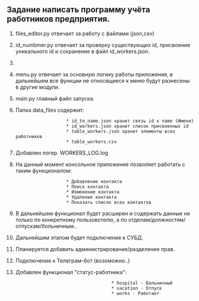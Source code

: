 ## Задание написать программу учёта работников предприятия.

1. files_editor.py отвечает за работу с файлами (json,csv)
2. id_numbmer.py отвечает за проверку существующих id, присвоение уникального id и сохранение в файл id_workers.json.
3. 
4. menu.py отвечает за основную логику работы приложения, в дальнейшем все функции не относящиеся к меню будут разнесены в другие модули.
5. main.py главный файл запуска.
6. Папка data_files содержит: 

                          * id_to_name.json хранит связь id к name (Имени)
                          * id_workers.json хранит список присвоенных id
                          * table_workers.json хранит элементы всех работников
                          * table_workers.csv 

7. Добавлен логер. WORKERS_LOG.log
8. На данный момент консольное приложение позволяет работать с таким функционалом:

                          * Добавление контакта
                          * Поиск контакта
                          * Изменение контакта
                          * Удаление контакта
                          * Показать список всех контактов
                          
9. В дальнейшем функционал будет расширен и содержать данные не только по конкретному пользовотелю, а по отделам/должностям/отпускам/больничным..
10. Дальнейшим этапом будет подключение к СУБД.
11. Планируется добавить администрирование/разделение прав.
12. Подключение к Телеграм-бот (возоможно..)
13. Добавлен функционал "статус-работника": 

                                            * hospital - Больничный
                                            * vacation - Отпуск
                                            * works - Работает